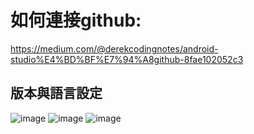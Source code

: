 # 如何連接github:
<https://medium.com/@derekcodingnotes/android-studio%E4%BD%BF%E7%94%A8github-8fae102052c3>

## 版本與語言設定
![image](https://github.com/peipei930725/Java_final/assets/114333331/dbcdb5ad-bb1c-4522-bc2a-4619c2661db9)
![image](https://github.com/peipei930725/Java_final/assets/114333331/d8a4b0a5-1f79-4136-935c-d9e15251446c)
![image](https://github.com/peipei930725/Java_final/assets/114333331/d296cdf5-b25a-4ca3-a6bd-ba503d32f2b8)
